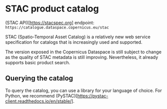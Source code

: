 # STAC product catalog


(STAC API)[https://stacspec.org] endpoint: `https://catalogue.dataspace.copernicus.eu/stac`

STAC (Spatio-Temporal Asset Catalog) is a relatively new web service specification for catalogs that is increasingly used and supported.

The version exposed in the Copernicus Dataspace is still subject to change as the quality of STAC metadata is still improving. Nevertheless,
it already supports basic product search.

## Querying the catalog

To query the catalog, you can use a library for your language of choice.
For Python, we recommend (PySTAC)[https://pystac-client.readthedocs.io/en/stable/].


